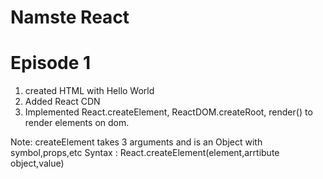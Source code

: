 # Namste React

# Episode 1
 1. created HTML with Hello World
 2. Added React CDN
 3. Implemented React.createElement, ReactDOM.createRoot, render() to render elements on dom.

 Note:
    createElement takes 3 arguments and is an Object with symbol,props,etc
    Syntax : React.createElement(element,arrtibute object,value)